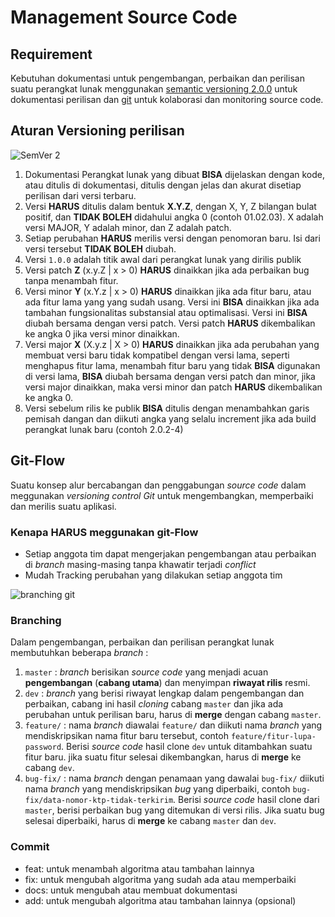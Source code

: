 # Management Source Code

## Requirement

Kebutuhan dokumentasi untuk pengembangan, perbaikan dan perilisan suatu perangkat lunak menggunakan [semantic versioning 2.0.0](https://semver.org/lang/id/spec/v2.0.0.html) untuk dokumentasi perilisan dan [git](https://git-scm.com/doc) untuk kolaborasi dan monitoring source code.

## Aturan Versioning perilisan

![SemVer 2](https://miro.medium.com/max/700/1*X0AvlnrTy5Vt2-cGiJCSvg.png)

1. Dokumentasi Perangkat lunak yang dibuat **BISA** dijelaskan dengan kode, atau ditulis di dokumentasi, ditulis dengan jelas dan akurat disetiap perilisan dari versi terbaru.
2. Versi **HARUS** ditulis dalam bentuk **X.Y.Z**, dengan X, Y, Z bilangan bulat positif, dan **TIDAK BOLEH** didahului angka 0 (contoh 01.02.03). X adalah versi MAJOR, Y adalah minor, dan Z adalah patch.
3. Setiap perubahan **HARUS** merilis versi dengan penomoran baru. Isi dari versi tersebut **TIDAK BOLEH** diubah.
4. Versi `1.0.0` adalah titik awal dari perangkat lunak yang dirilis publik
5. Versi patch **Z** (x.y.Z | x > 0) **HARUS** dinaikkan jika ada perbaikan bug tanpa menambah fitur.
6. Versi minor **Y** (x.Y.z | x > 0) **HARUS** dinaikkan jika ada fitur baru, atau ada fitur lama yang yang sudah usang. Versi ini **BISA** dinaikkan jika ada tambahan fungsionalitas substansial atau optimalisasi. Versi ini **BISA** diubah bersama dengan versi patch. Versi patch **HARUS** dikembalikan ke angka 0 jika versi minor dinaikkan.
7. Versi major **X** (X.y.z | X > 0) **HARUS** dinaikkan jika ada perubahan yang membuat versi baru tidak kompatibel dengan versi lama, seperti menghapus fitur lama, menambah fitur baru yang tidak **BISA** digunakan di versi lama, **BISA** diubah bersama dengan versi patch dan minor, jika versi major dinaikkan, maka versi minor dan patch **HARUS** dikembalikan ke angka 0.
8. Versi sebelum rilis ke publik **BISA** ditulis dengan menambahkan garis pemisah dangan dan diikuti angka yang selalu increment jika ada build perangkat lunak baru (contoh 2.0.2-4)

## Git-Flow

Suatu konsep alur bercabangan dan penggabungan *source code* dalam meggunakan *versioning control Git* untuk mengembangkan, memperbaiki dan merilis suatu aplikasi.

### Kenapa HARUS meggunakan git-Flow

* Setiap anggota tim dapat mengerjakan pengembangan atau perbaikan di *branch* masing-masing tanpa khawatir terjadi *conflict*
* Mudah Tracking perubahan yang dilakukan setiap anggota tim

![branching git](https://wac-cdn.atlassian.com/dam/jcr:34c86360-8dea-4be4-92f7-6597d4d5bfae/02%20Feature%20branches.svg?cdnVersion=365)

### Branching
Dalam  pengembangan, perbaikan dan perilisan perangkat lunak membutuhkan beberapa *branch* :

1. `master` : *branch* berisikan *source code* yang menjadi acuan **pengembangan** (**cabang utama**) dan menyimpan **riwayat rilis** resmi. 
2. `dev` : *branch* yang berisi riwayat lengkap dalam pengembangan dan perbaikan, cabang ini hasil *cloning* cabang `master` dan jika ada perubahan untuk perilisan baru, harus di **merge** dengan cabang `master`.
3. `feature/` : nama *branch* diawalai `feature/` dan diikuti nama *branch* yang mendiskripsikan nama fitur baru tersebut, contoh `feature/fitur-lupa-password`. Berisi *source code* hasil clone `dev` untuk  ditambahkan suatu fitur baru. jika suatu fitur selesai dikembangkan, harus di **merge** ke cabang `dev`.
4. `bug-fix/` : nama *branch* dengan penamaan yang dawalai `bug-fix/` diikuti nama *branch* yang mendiskripsikan *bug* yang diperbaiki, contoh `bug-fix/data-nomor-ktp-tidak-terkirim`. Berisi *source code* hasil clone dari `master`, berisi perbaikan bug yang ditemukan di versi rilis. Jika suatu bug selesai diperbaiki, harus di **merge** ke cabang `master` dan `dev`.

### Commit
- feat: untuk menambah algoritma atau tambahan lainnya
- fix: untuk mengubah algoritma yang sudah ada atau memperbaiki
- docs: untuk mengubah atau membuat dokumentasi
- add: untuk mengubah algoritma atau tambahan lainnya (opsional)

